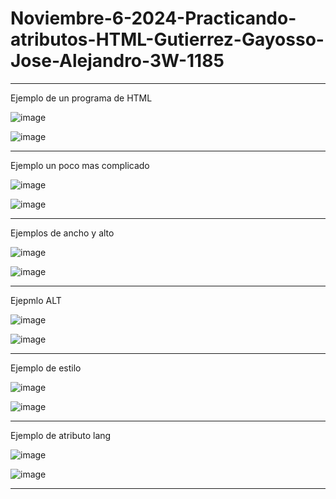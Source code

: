 # Noviembre-6-2024-Practicando-atributos-HTML-Gutierrez-Gayosso-Jose-Alejandro-3W-1185
---------------------
Ejemplo de un programa de HTML  

![image](https://github.com/user-attachments/assets/239c40c2-3bad-4b38-8689-1e5bf131f7ee)

![image](https://github.com/user-attachments/assets/28e2ffc8-33a9-401c-b3e1-a19aec6681f3)

----------------------
Ejemplo un poco mas complicado

![image](https://github.com/user-attachments/assets/62c0e33e-3d4f-460d-ae5f-4ba2a8643640)

![image](https://github.com/user-attachments/assets/0388144a-e894-4e43-8f91-a01d49d1f192)

----------------------
Ejemplos de ancho y alto

![image](https://github.com/user-attachments/assets/8148b770-9f31-450d-94a6-b24951fe87f9)

![image](https://github.com/user-attachments/assets/51027f50-562a-4117-a5f3-12ab4a35e904)

---------------------
Ejepmlo ALT

![image](https://github.com/user-attachments/assets/0e36495a-5036-482f-96ca-9c595a44b237)

![image](https://github.com/user-attachments/assets/49afa15e-8561-480e-af74-dc10eaac5a68)

--------------------
Ejemplo de estilo

![image](https://github.com/user-attachments/assets/dca15c95-754f-4b2b-8e42-7763ccac049d)

![image](https://github.com/user-attachments/assets/38afe1cd-d7ce-4abe-b19c-ed7064e5b1a9)

------------------
Ejemplo de atributo lang

![image](https://github.com/user-attachments/assets/b4f5e2e4-4086-4505-9081-5b038e732a54)

![image](https://github.com/user-attachments/assets/296955e9-8898-42f3-81d2-468c412469d3)

-------------------------





































